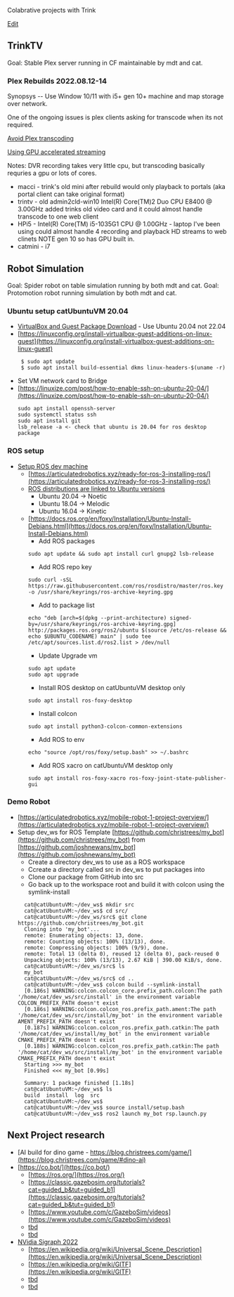 Colabrative projects with Trink

[Edit](https://github.com/christrees/blog/edit/master/wip/trinkcolab.md)

## TrinkTV
Goal: Stable Plex server running in CF maintainable by mdt and cat.

### Plex Rebuilds 2022.08.12-14
Synopsys --
Use Window 10/11 with i5+ gen 10+ machine and map storage over network.

One of the ongoing issues is plex clients asking for transcode when its not required. 

[Avoid Plex transcoding](https://www.plexopedia.com/plex-media-server/general/avoid-transcoding/)

[Using GPU accelerated streaming](https://support.plex.tv/articles/115002178853-using-hardware-accelerated-streaming/)

Notes:
DVR recording takes very little cpu, but transcoding basically requries a gpu or lots of cores.
- macci - trink's old mini after rebuild would only playback to portals (aka portal client can take original format)
- trintv - old admin2cld-win10 Intel(R) Core(TM)2 Duo CPU E8400  @ 3.00GHz added trinks old video card and it could almost handle transcode to one web client
- HPi5 - Intel(R) Core(TM) i5-1035G1 CPU @ 1.00GHz - laptop I've been using could almost handle 4 recording and playback HD streams to web clinets NOTE gen 10 so has GPU built in.
- catmini - i7 

## Robot Simulation
Goal: Spider robot on table simulation running by both mdt and cat.
Goal: Protomotion robot running simulation by both mdt and cat.

### Ubuntu setup catUbuntuVM 20.04
- [VirtualBox and Guest Package Download](https://www.virtualbox.org/wiki/Downloads) - Use Ubuntu 20.04 not 22.04
- [https://linuxconfig.org/install-virtualbox-guest-additions-on-linux-guest](https://linuxconfig.org/install-virtualbox-guest-additions-on-linux-guest)
  ```
   $ sudo apt update
   $ sudo apt install build-essential dkms linux-headers-$(uname -r)
  ```
- Set VM network card to Bridge
- [https://linuxize.com/post/how-to-enable-ssh-on-ubuntu-20-04/](https://linuxize.com/post/how-to-enable-ssh-on-ubuntu-20-04/)
   ```
   sudo apt install openssh-server
   sudo systemctl status ssh
   sudo apt install git
   lsb_release -a <- check that ubuntu is 20.04 for ros desktop package
   ```
### ROS setup
- [Setup ROS dev machine](https://www.youtube.com/watch?v=uWzOk0nkTcI)
    - [https://articulatedrobotics.xyz/ready-for-ros-3-installing-ros/](https://articulatedrobotics.xyz/ready-for-ros-3-installing-ros/)
    - [ROS distributions are linked to Ubuntu versions](https://www.reddit.com/r/ROS/comments/ufvrqg/i_always_get_the_error_unable_to_locate_package/)
      - Ubuntu 20.04 -> Noetic
      - Ubuntu 18.04 -> Melodic
      - Ubuntu 16.04 -> Kinetic
    - [https://docs.ros.org/en/foxy/Installation/Ubuntu-Install-Debians.html](https://docs.ros.org/en/foxy/Installation/Ubuntu-Install-Debians.html)
      - Add ROS packages
      ```
      sudo apt update && sudo apt install curl gnupg2 lsb-release
      ```
      - Add ROS repo key
      ```
      sudo curl -sSL https://raw.githubusercontent.com/ros/rosdistro/master/ros.key  -o /usr/share/keyrings/ros-archive-keyring.gpg
      ```
      - Add to package list
      ```
      echo "deb [arch=$(dpkg --print-architecture) signed-by=/usr/share/keyrings/ros-archive-keyring.gpg] http://packages.ros.org/ros2/ubuntu $(source /etc/os-release && echo $UBUNTU_CODENAME) main" | sudo tee /etc/apt/sources.list.d/ros2.list > /dev/null
      ```
      - Update Upgrade vm
      ```
      sudo apt update
      sudo apt upgrade
      ```
      - Install ROS desktop on catUbuntuVM desktop only
      ```
      sudo apt install ros-foxy-desktop
      ```
      - Install colcon
      ```
      sudo apt install python3-colcon-common-extensions
      ```
      - Add ROS to env
      ```
      echo "source /opt/ros/foxy/setup.bash" >> ~/.bashrc
      ```
      - Add ROS xacro on catUbuntuVM desktop only
      ```
      sudo apt install ros-foxy-xacro ros-foxy-joint-state-publisher-gui
      ```

### Demo Robot
- [https://articulatedrobotics.xyz/mobile-robot-1-project-overview/](https://articulatedrobotics.xyz/mobile-robot-1-project-overview/)
- Setup dev_ws for ROS Template [https://github.com/christrees/my_bot](https://github.com/christrees/my_bot) from [https://github.com/joshnewans/my_bot](https://github.com/joshnewans/my_bot)
  - Create a directory dev_ws to use as a ROS workspace
  - Ccreate a directory called src  in dev_ws to put packages into
  - Clone our package from GitHub into src
  - Go back up to the workspace root and build it with colcon using the symlink-install 
  ```
    cat@catUbuntuVM:~/dev_ws$ mkdir src
    cat@catUbuntuVM:~/dev_ws$ cd src/
    cat@catUbuntuVM:~/dev_ws/src$ git clone https://github.com/christrees/my_bot.git
    Cloning into 'my_bot'...
    remote: Enumerating objects: 13, done.
    remote: Counting objects: 100% (13/13), done.
    remote: Compressing objects: 100% (9/9), done.
    remote: Total 13 (delta 0), reused 12 (delta 0), pack-reused 0
    Unpacking objects: 100% (13/13), 2.67 KiB | 390.00 KiB/s, done.
    cat@catUbuntuVM:~/dev_ws/src$ ls
    my_bot
    cat@catUbuntuVM:~/dev_ws/src$ cd ..
    cat@catUbuntuVM:~/dev_ws$ colcon build --symlink-install
    [0.186s] WARNING:colcon.colcon_core.prefix_path.colcon:The path '/home/cat/dev_ws/src/install' in the environment variable COLCON_PREFIX_PATH doesn't exist
    [0.186s] WARNING:colcon.colcon_ros.prefix_path.ament:The path '/home/cat/dev_ws/src/install/my_bot' in the environment variable AMENT_PREFIX_PATH doesn't exist
    [0.187s] WARNING:colcon.colcon_ros.prefix_path.catkin:The path '/home/cat/dev_ws/install/my_bot' in the environment variable CMAKE_PREFIX_PATH doesn't exist
    [0.188s] WARNING:colcon.colcon_ros.prefix_path.catkin:The path '/home/cat/dev_ws/src/install/my_bot' in the environment variable CMAKE_PREFIX_PATH doesn't exist
    Starting >>> my_bot
    Finished <<< my_bot [0.99s]

    Summary: 1 package finished [1.18s]
    cat@catUbuntuVM:~/dev_ws$ ls
    build  install  log  src
    cat@catUbuntuVM:~/dev_ws$
    cat@catUbuntuVM:~/dev_ws$ source install/setup.bash
    cat@catUbuntuVM:~/dev_ws$ ros2 launch my_bot rsp.launch.py
  ```
  

## Next Project research
- [AI build for dino game - https://blog.christrees.com/game/](https://blog.christrees.com/game/#dino-ai)
- [https://co.bot/](https://co.bot/)
  - [https://ros.org/](https://ros.org/)
  - [https://classic.gazebosim.org/tutorials?cat=guided_b&tut=guided_b1](https://classic.gazebosim.org/tutorials?cat=guided_b&tut=guided_b1)
  - [https://www.youtube.com/c/GazeboSim/videos](https://www.youtube.com/c/GazeboSim/videos)
  - [tbd]()
  - [tbd]()
- [NVidia Sigraph 2022](https://www.youtube.com/watch?v=Pev84SGO2r0)
  - [https://en.wikipedia.org/wiki/Universal_Scene_Description](https://en.wikipedia.org/wiki/Universal_Scene_Description)
  - [https://en.wikipedia.org/wiki/GlTF](https://en.wikipedia.org/wiki/GlTF)
  - [tbd]()
  - [tbd]()
